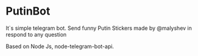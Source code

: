# PutinBot 
It`s simple telegram bot.
Send funny Putin Stickers made by @malyshev in respond to any question

Based on Node Js, node-telegram-bot-api.

